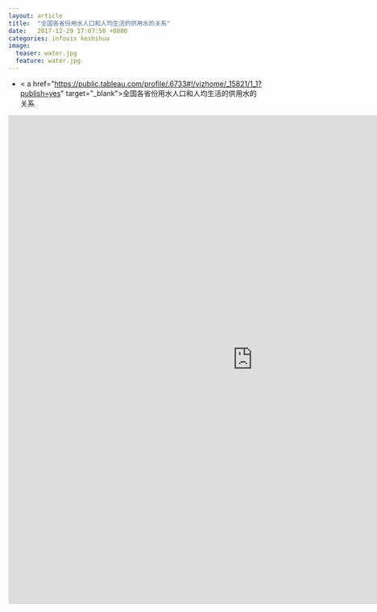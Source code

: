 ```yaml
---
layout: article
title:  "全国各省份用水人口和人均生活的供用水的关系"
date:   2017-12-29 17:07:50 +0800
categories: infovis keshihua
image:
  teaser: water.jpg
  feature: water.jpg
---
```


- < a href="https://public.tableau.com/profile/.6733#!/vizhome/_15821/1_1?publish=yes" target="_blank">全国各省份用水人口和人均生活的供用水的关系</a>

<iframe src="https://public.tableau.com/profile/.6733#!/vizhome/_15821/1_1?publish=yes"?:embed=y&:display_count=yes&publish=yes/Dashboard1?:showVizHome=no&:embed=truehttps://public.tableau.com/shared/DJPSG6CX9?:display_count=yes" width="970px" height="970px" frameborder="0"></iframe>
